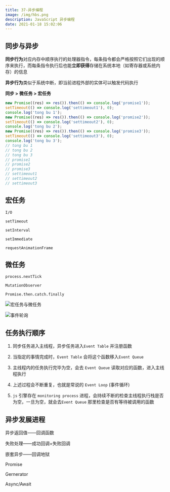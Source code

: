 ```yaml
---
title: 37-异步编程
image: /img/hbs.png
description: JavaScript 异步编程
date: 2021-01-18 15:02:06
---
```



## 同步与异步

**同步行为**对应内存中顺序执行的处理器指令，每条指令都会严格按照它们出现的顺序来执行，而每条指令执行后也能**立即获得**存储在系统本地（如寄存器或系统内存）的信息

**异步行为**类似于系统中断，即当前进程外部的实体可以触发代码执行

**同步 > 微任务 > 宏任务**

```js
new Promise((res) => res()).then(() => console.log('promise1'));
setTimeout(() => console.log('settimeout1'), 0);
console.log('tong bu 1');
new Promise((res) => res()).then(() => console.log('promise2'));
setTimeout(() => console.log('settimeout2'), 0);
console.log('tong bu 2');
new Promise((res) => res()).then(() => console.log('promise3'));
setTimeout(() => console.log('settimeout3'), 0);
console.log('tong bu 3');
// tong bu 1
// tong bu 2
// tong bu 3
// promise1
// promise2
// promise3
// settimeout1
// settimeout2
// settimeout3
```

## 宏任务

`I/O`

`setTimeout`

`setInterval`

`setImmediate`

`requestAnimationFrame`

## 微任务

`process.nextTick`

`MutationObserver`

`Promise.then.catch.finally`

![宏任务与微任务](/img/event_loop.png)

![事件轮询](/img/event_queue.png)

## 任务执行顺序

1. 同步任务进入主线程，异步任务进入`Event Table` 并注册函数

2. 当指定的事情完成时，`Event Table` 会将这个函数移入`Event Queue`

3. 主线程内的任务执行完毕为空，会去 `Event Queue` 读取对应的函数，进入主线程执行

4. 上述过程会不断重复，也就是常说的 `Event Loop` (事件循环)

5. `js` 引擎存在 `monitoring process` 进程，会持续不断的检查主线程执行栈是否为空，一旦为空，就会去`Event Queue` 那里检查是否有等待被调用的函数

## 异步发展进程
    
异步返回值——回调函数

失败处理——成功回调+失败回调

嵌套异步——回调地狱

Promise

Gernerator

Async/Await

